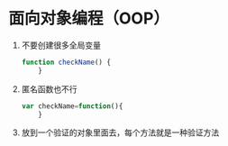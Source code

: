 # 面向对象编程（OOP）
1. 不要创建很多全局变量
    ```javascript
    function checkName() {
        }
    ```
2. 匿名函数也不行
    ```javascript
    var checkName=function(){
        }
    ```
3. 放到一个验证的对象里面去，每个方法就是一种验证方法